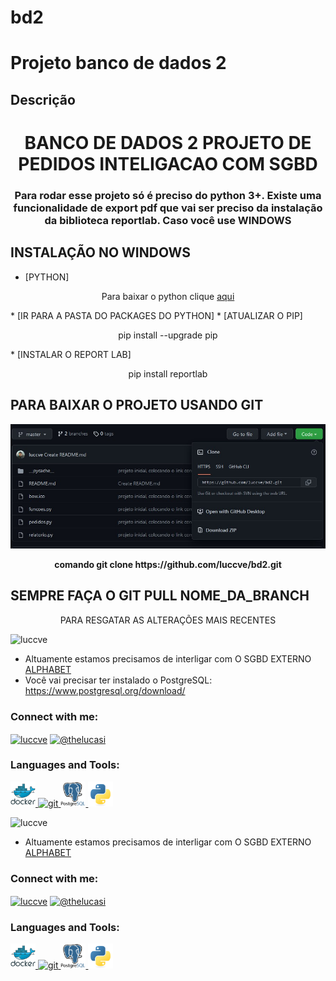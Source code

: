 # bd2
<h1>Projeto banco de dados 2</h1>

<h2>Descrição</h2>
<h1 align="center">BANCO DE DADOS 2 PROJETO DE PEDIDOS INTELIGACAO COM SGBD</h1>
<h3 align="center">Para rodar esse projeto só é preciso do python 3+. Existe uma funcionalidade de export pdf que vai ser preciso da instalação da biblioteca reportlab. Caso você use WINDOWS</h3>
    
 ## INSTALAÇÃO NO WINDOWS
 * [PYTHON]
 <p align="center">Para baixar o python clique <a href="https://www.python.org/ftp/python/3.10.5/python-3.10.5-amd64.exe">aqui</a></p>
 * [IR PARA A PASTA DO PACKAGES DO PYTHON]
 * [ATUALIZAR O PIP]
  <p align="center"> pip install --upgrade pip </p>
 * [INSTALAR O REPORT LAB]
  <p align="center">pip install reportlab</p>
 
 
## PARA BAIXAR O PROJETO USANDO GIT
 <img src="img/1.jpg">
<p align="center"> <b> comando git clone https://github.com/luccve/bd2.git </b></p>


## SEMPRE FAÇA O GIT PULL NOME_DA_BRANCH 
<p align="center"> PARA RESGATAR AS ALTERAÇÕES MAIS RECENTES </p>


<p align="left"> <img src="https://komarev.com/ghpvc/?username=luccve&label=Profile%20views&color=0e75b6&style=flat" alt="luccve" /> </p>

- Altuamente estamos precisamos de interligar com O SGBD EXTERNO [ALPHABET](https://github.com/luccve/bd2)
- Você vai precisar ter instalado o PostgreSQL: https://www.postgresql.org/download/

<h3 align="left">Connect with me:</h3>
<p align="left">
<a href="https://twitter.com/luccve" target="blank"><img align="center" src="https://raw.githubusercontent.com/rahuldkjain/github-profile-readme-generator/master/src/images/icons/Social/twitter.svg" alt="luccve" height="30" width="40" /></a>
<a href="https://instagram.com/@thelucasi" target="blank"><img align="center" src="https://raw.githubusercontent.com/rahuldkjain/github-profile-readme-generator/master/src/images/icons/Social/instagram.svg" alt="@thelucasi" height="30" width="40" /></a>
</p>

<h3 align="left">Languages and Tools:</h3>
<p align="left"> <a href="https://www.docker.com/" target="_blank" rel="noreferrer"> <img src="https://raw.githubusercontent.com/devicons/devicon/master/icons/docker/docker-original-wordmark.svg" alt="docker" width="40" height="40"/> </a> <a href="https://git-scm.com/" target="_blank" rel="noreferrer"> <img src="https://www.vectorlogo.zone/logos/git-scm/git-scm-icon.svg" alt="git" width="40" height="40"/> </a> <a href="https://www.postgresql.org" target="_blank" rel="noreferrer"> <img src="https://raw.githubusercontent.com/devicons/devicon/master/icons/postgresql/postgresql-original-wordmark.svg" alt="postgresql" width="40" height="40"/> </a> <a href="https://www.python.org" target="_blank" rel="noreferrer"> <img src="https://raw.githubusercontent.com/devicons/devicon/master/icons/python/python-original.svg" alt="python" width="40" height="40"/> </a> </p>


<p align="left"> <img src="https://komarev.com/ghpvc/?username=luccve&label=Profile%20views&color=0e75b6&style=flat" alt="luccve" /> </p>

- Altuamente estamos precisamos de interligar com O SGBD EXTERNO [ALPHABET](https://github.com/luccve/bd2)

<h3 align="left">Connect with me:</h3>
<p align="left">
<a href="https://twitter.com/luccve" target="blank"><img align="center" src="https://raw.githubusercontent.com/rahuldkjain/github-profile-readme-generator/master/src/images/icons/Social/twitter.svg" alt="luccve" height="30" width="40" /></a>
<a href="https://instagram.com/@thelucasi" target="blank"><img align="center" src="https://raw.githubusercontent.com/rahuldkjain/github-profile-readme-generator/master/src/images/icons/Social/instagram.svg" alt="@thelucasi" height="30" width="40" /></a>
</p>

<h3 align="left">Languages and Tools:</h3>
<p align="left"> <a href="https://www.docker.com/" target="_blank" rel="noreferrer"> <img src="https://raw.githubusercontent.com/devicons/devicon/master/icons/docker/docker-original-wordmark.svg" alt="docker" width="40" height="40"/> </a> <a href="https://git-scm.com/" target="_blank" rel="noreferrer"> <img src="https://www.vectorlogo.zone/logos/git-scm/git-scm-icon.svg" alt="git" width="40" height="40"/> </a> <a href="https://www.postgresql.org" target="_blank" rel="noreferrer"> <img src="https://raw.githubusercontent.com/devicons/devicon/master/icons/postgresql/postgresql-original-wordmark.svg" alt="postgresql" width="40" height="40"/> </a> <a href="https://www.python.org" target="_blank" rel="noreferrer"> <img src="https://raw.githubusercontent.com/devicons/devicon/master/icons/python/python-original.svg" alt="python" width="40" height="40"/> </a> </p>


 
